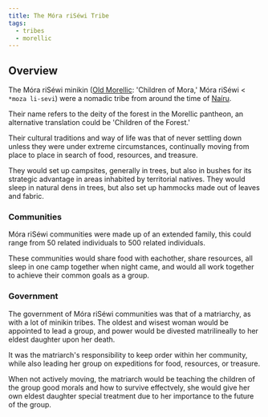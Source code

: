```yaml
---
title: The Móra riSéwi Tribe
tags:
  - tribes
  - morellic
---
```

## Overview
The Móra riSéwi minikin ([Old Morellic](languages/old-morellic.md): 'Children of Mora,' Móra riSéwi < `*moza li-sevi`) were a nomadic tribe from around the time of [Naíru](locations/nairu.md).

Their name refers to the deity of the forest in the Morellic pantheon, an alternative translation could be 'Children of the Forest.'

Their cultural traditions and way of life was that of never settling down unless they were under extreme circumstances, continually moving from place to place in search of food, resources, and treasure.

They would set up campsites, generally in trees, but also in bushes for its strategic advantage in areas inhabited by territorial natives. They would sleep in natural dens in trees, but also set up hammocks made out of leaves and fabric.
### Communities
Móra riSéwi communities were made up of an extended family, this could range from 50 related individuals to 500 related individuals.

These communities would share food with eachother, share resources, all sleep in one camp together when night came, and would all work together to achieve their common goals as a group.
### Government
The government of Móra riSéwi communities was that of a matriarchy, as with a lot of minikin tribes. The oldest and wisest woman would be appointed to lead a group, and power would be divested matrilineally to her eldest daughter upon her death.

It was the matriarch's responsibility to keep order within her community, while also leading her group on expeditions for food, resources, or treasure.

When not actively moving, the matriarch would be teaching the children of the group good morals and how to survive effectvely, she would give her own eldest daughter special treatment due to her importance to the future of the group.
